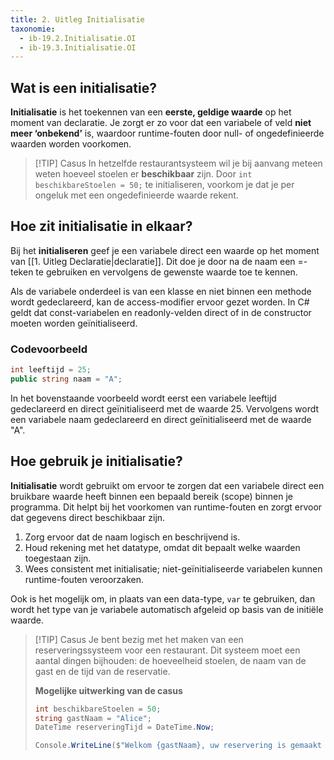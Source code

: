 ```yaml
---
title: 2. Uitleg Initialisatie
taxonomie:
  - ib-19.2.Initialisatie.OI
  - ib-19.3.Initialisatie.OI
---
```


## Wat is een initialisatie?
**Initialisatie** is het toekennen van een **eerste, geldige waarde** op het moment van declaratie. Je zorgt er zo voor dat een variabele of veld **niet meer ‘onbekend’** is, waardoor runtime-fouten door null- of ongedefinieerde waarden worden voorkomen.

> [!TIP] Casus
> In hetzelfde restaurant­systeem wil je bij aanvang meteen weten hoeveel stoelen er **beschikbaar** zijn. Door `int beschikbareStoelen = 50;` te initialiseren, voorkom je dat je per ongeluk met een ongedefinieerde waarde rekent.  

## Hoe zit initialisatie in elkaar?
Bij het **initialiseren** geef je een variabele direct een waarde op het moment van [[1. Uitleg Declaratie|declaratie]]. Dit doe je door na de naam een =-teken te gebruiken en vervolgens de gewenste waarde toe te kennen.

Als de variabele onderdeel is van een klasse en niet binnen een methode wordt gedeclareerd, kan de access-modifier ervoor gezet worden. In C# geldt dat const-variabelen en readonly-velden direct of in de constructor moeten worden geïnitialiseerd.

### Codevoorbeeld
```csharp
int leeftijd = 25;
public string naam = "A";
```

In het bovenstaande voorbeeld wordt eerst een variabele leeftijd gedeclareerd en direct geïnitialiseerd met de waarde 25. Vervolgens wordt een variabele naam gedeclareerd en direct geïnitialiseerd met de waarde "A".

## Hoe gebruik je initialisatie?
**Initialisatie** wordt gebruikt om ervoor te zorgen dat een variabele direct een bruikbare waarde heeft binnen een bepaald bereik (scope) binnen je programma. Dit helpt bij het voorkomen van runtime-fouten en zorgt ervoor dat gegevens direct beschikbaar zijn.

1. Zorg ervoor dat de naam logisch en beschrijvend is.
2. Houd rekening met het datatype, omdat dit bepaalt welke waarden toegestaan zijn.
3. Wees consistent met initialisatie; niet-geïnitialiseerde variabelen kunnen runtime-fouten veroorzaken.

Ook is het mogelijk om, in plaats van een data-type, `var` te gebruiken, dan wordt het type van je variabele automatisch afgeleid op basis van de initiële waarde.

> [!TIP] Casus
> Je bent bezig met het maken van een reserveringssysteem voor een restaurant. Dit systeem moet een aantal dingen bijhouden: de hoeveelheid stoelen, de naam van de gast en de tijd van de reservatie.
> 
> **Mogelijke uitwerking van de casus**
> ```csharp
> int beschikbareStoelen = 50;
> string gastNaam = "Alice";
> DateTime reserveringTijd = DateTime.Now;
> 
> Console.WriteLine($"Welkom {gastNaam}, uw reservering is gemaakt voor {reserveringTijd}. Er zijn nog {beschikbareStoelen} stoelen beschikbaar.");
> ```
